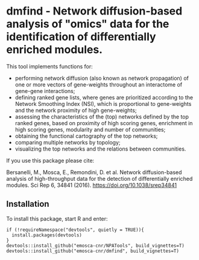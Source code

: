 # dmfind - Network diffusion-based analysis of "omics" data for the identification of differentially enriched modules.

This tool implements functions for:

- performing network diffusion (also known as network propagation) of one or more vectors of gene-weights throughout an interactome of gene-gene interactions;
- defining ranked gene lists, where genes are prioritized according to the Network Smoothing Index (NSI), which is proportional to gene-weights and the network proximity of high gene-weights;
- assessing the characteristics of the (top) networks defined by the top ranked genes, based on proximity of high scoring genes, enrichment in high scoring genes, modularity and number of communities;
- obtaining the functional cartography of the top networks;
- comparing multiple networks by topology;
- visualizing the top networks and the relations between communities.


If you use this package please cite:

Bersanelli, M., Mosca, E., Remondini, D. et al. Network diffusion-based analysis of high-throughput data for the detection of differentially enriched modules. Sci Rep 6, 34841 (2016). https://doi.org/10.1038/srep34841


## Installation 

To install this package, start R and enter:

```{r, eval=FALSE}
if (!requireNamespace("devtools", quietly = TRUE)){
  install.packages(devtools)
}
devtools::install_github("emosca-cnr/NPATools", build_vignettes=T)
devtools::install_github("emosca-cnr/dmfind", build_vignettes=T)
```
